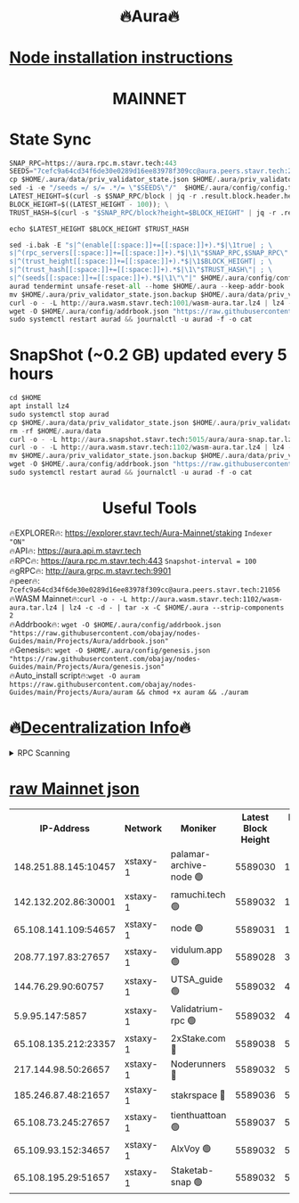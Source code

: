 <h1 align="center"> 🔥Aura🔥</h1>

[Node installation instructions](https://github.com/obajay/nodes-Guides/tree/main/Projects/Aura)
=
<h1 align="center"> MAINNET</h1>


# State Sync
```python
SNAP_RPC=https://aura.rpc.m.stavr.tech:443
SEEDS="7cefc9a64cd34f6de30e0289d16ee83978f309cc@aura.peers.stavr.tech:21056"
cp $HOME/.aura/data/priv_validator_state.json $HOME/.aura/priv_validator_state.json.backup
sed -i -e "/seeds =/ s/= .*/= \"$SEEDS\"/"  $HOME/.aura/config/config.toml
LATEST_HEIGHT=$(curl -s $SNAP_RPC/block | jq -r .result.block.header.height); \
BLOCK_HEIGHT=$((LATEST_HEIGHT - 100)); \
TRUST_HASH=$(curl -s "$SNAP_RPC/block?height=$BLOCK_HEIGHT" | jq -r .result.block_id.hash)

echo $LATEST_HEIGHT $BLOCK_HEIGHT $TRUST_HASH

sed -i.bak -E "s|^(enable[[:space:]]+=[[:space:]]+).*$|\1true| ; \
s|^(rpc_servers[[:space:]]+=[[:space:]]+).*$|\1\"$SNAP_RPC,$SNAP_RPC\"| ; \
s|^(trust_height[[:space:]]+=[[:space:]]+).*$|\1$BLOCK_HEIGHT| ; \
s|^(trust_hash[[:space:]]+=[[:space:]]+).*$|\1\"$TRUST_HASH\"| ; \
s|^(seeds[[:space:]]+=[[:space:]]+).*$|\1\"\"|" $HOME/.aura/config/config.toml
aurad tendermint unsafe-reset-all --home $HOME/.aura --keep-addr-book
mv $HOME/.aura/priv_validator_state.json.backup $HOME/.aura/data/priv_validator_state.json
curl -o - -L http://aura.wasm.stavr.tech:1001/wasm-aura.tar.lz4 | lz4 -c -d - | tar -x -C $HOME/.aura --strip-components 2
wget -O $HOME/.aura/config/addrbook.json "https://raw.githubusercontent.com/obajay/nodes-Guides/main/Projects/Aura/addrbook.json"
sudo systemctl restart aurad && journalctl -u aurad -f -o cat
```
# SnapShot (~0.2 GB) updated every 5 hours
```python
cd $HOME
apt install lz4
sudo systemctl stop aurad
cp $HOME/.aura/data/priv_validator_state.json $HOME/.aura/priv_validator_state.json.backup
rm -rf $HOME/.aura/data
curl -o - -L http://aura.snapshot.stavr.tech:5015/aura/aura-snap.tar.lz4 | lz4 -c -d - | tar -x -C $HOME/.aura --strip-components 2
curl -o - -L http://aura.wasm.stavr.tech:1102/wasm-aura.tar.lz4 | lz4 -c -d - | tar -x -C $HOME/.aura --strip-components 2
mv $HOME/.aura/priv_validator_state.json.backup $HOME/.aura/data/priv_validator_state.json
wget -O $HOME/.aura/config/addrbook.json "https://raw.githubusercontent.com/obajay/nodes-Guides/main/Projects/Aura/addrbook.json"
sudo systemctl restart aurad && journalctl -u aurad -f -o cat
```

 <h1 align="center"> Useful Tools</h1>

🔥EXPLORER🔥:     https://explorer.stavr.tech/Aura-Mainnet/staking        `Indexer "ON"` \
🔥API🔥:          https://aura.api.m.stavr.tech \
🔥RPC🔥:          https://aura.rpc.m.stavr.tech:443              `Snapshot-interval = 100` \
🔥gRPC🔥:         http://aura.grpc.m.stavr.tech:9901 \
🔥peer🔥:         `7cefc9a64cd34f6de30e0289d16ee83978f309cc@aura.peers.stavr.tech:21056` \
🔥WASM Mainnet🔥:`curl -o - -L http://aura.wasm.stavr.tech:1102/wasm-aura.tar.lz4 | lz4 -c -d - | tar -x -C $HOME/.aura --strip-components 2` \
🔥Addrbook🔥:  `wget -O $HOME/.aura/config/addrbook.json "https://raw.githubusercontent.com/obajay/nodes-Guides/main/Projects/Aura/addrbook.json"` \
🔥Genesis🔥:  `wget -O $HOME/.aura/config/genesis.json "https://raw.githubusercontent.com/obajay/nodes-Guides/main/Projects/Aura/genesis.json"` \
🔥Auto_install script🔥:`wget -O auram https://raw.githubusercontent.com/obajay/nodes-Guides/main/Projects/Aura/auram && chmod +x auram && ./auram`

🔥[Decentralization Info](https://github.com/obajay/StateSync-snapshots/tree/main/Projects/Aura/Decentralization)🔥
=

<details>
<summary>RPC Scanning</summary>

<h2 align="center"> We scan nodes in real time every 4 hours. And we provide the final result of RPC endpoints.
We cannot influence the operation of these nodes in any way. </h2>


```python
If Voting Power is higher than 0 --> then the Node is a validator of the network and may be subject to attack and be a potential threat to the chain.
```
```python
We marked such validators with a red symbol
```

</details>

[raw Mainnet json](https://rpc-check.auram.stavr.tech/auram/rpcauram_result.json)
=



<table><tr><th>IP-Address</th><th>Network</th><th>Moniker</th><th>Latest Block Height</th><th>Earliest Block Height</th><th>Catching Up</th><th>Tx Index</th><th>Voting Power</th><th>Scan Time</th></tr><tr><td>148.251.88.145:10457</td><td>xstaxy-1</td><td>palamar-archive-node 🟢</td><td>5589030</td><td>1</td><td>False</td><td>on</td><td>0</td><td>2024-03-24T23:46:19.502484015UTC</td></tr><tr><td>142.132.202.86:30001</td><td>xstaxy-1</td><td>ramuchi.tech 🟢</td><td>5589032</td><td>1</td><td>False</td><td>on</td><td>0</td><td>2024-03-24T23:46:29.616791589UTC</td></tr><tr><td>65.108.141.109:54657</td><td>xstaxy-1</td><td>node 🟢</td><td>5589031</td><td>151001</td><td>False</td><td>on</td><td>0</td><td>2024-03-24T23:46:21.833834966UTC</td></tr><tr><td>208.77.197.83:27657</td><td>xstaxy-1</td><td>vidulum.app 🟢</td><td>5589028</td><td>3205801</td><td>False</td><td>on</td><td>0</td><td>2024-03-24T23:46:00.926533719UTC</td></tr><tr><td>144.76.29.90:60757</td><td>xstaxy-1</td><td>UTSA_guide 🟢</td><td>5589032</td><td>4778001</td><td>False</td><td>on</td><td>0</td><td>2024-03-24T23:46:29.183265683UTC</td></tr><tr><td>5.9.95.147:5857</td><td>xstaxy-1</td><td>Validatrium-rpc 🟢</td><td>5589032</td><td>4967682</td><td>False</td><td>on</td><td>0</td><td>2024-03-24T23:46:29.386930614UTC</td></tr><tr><td>65.108.135.212:23357</td><td>xstaxy-1</td><td>2xStake.com 🔴</td><td>5589038</td><td>5055501</td><td>False</td><td>off</td><td>530059</td><td>2024-03-24T23:47:01.501070409UTC</td></tr><tr><td>217.144.98.50:26657</td><td>xstaxy-1</td><td>Noderunners 🔴</td><td>5589032</td><td>5068001</td><td>False</td><td>off</td><td>2027208</td><td>2024-03-24T23:46:28.970888156UTC</td></tr><tr><td>185.246.87.48:21657</td><td>xstaxy-1</td><td>stakrspace 🔴</td><td>5589036</td><td>5122001</td><td>False</td><td>on</td><td>2000310</td><td>2024-03-24T23:46:52.682739184UTC</td></tr><tr><td>65.108.73.245:27657</td><td>xstaxy-1</td><td>tienthuattoan 🟢</td><td>5589037</td><td>5205795</td><td>False</td><td>on</td><td>0</td><td>2024-03-24T23:46:57.118318065UTC</td></tr><tr><td>65.109.93.152:34657</td><td>xstaxy-1</td><td>AlxVoy 🟢</td><td>5589032</td><td>5235523</td><td>False</td><td>on</td><td>0</td><td>2024-03-24T23:46:28.558396122UTC</td></tr><tr><td>65.108.195.29:51657</td><td>xstaxy-1</td><td>Staketab-snap 🟢</td><td>5589032</td><td>5329201</td><td>False</td><td>off</td><td>0</td><td>2024-03-24T23:46:28.226942204UTC</td></tr></table>
